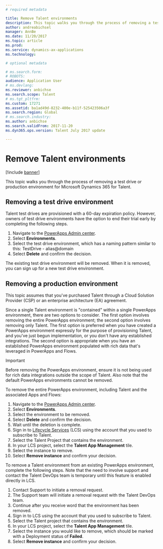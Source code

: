 ```yaml
---
# required metadata

title: Remove Talent environments
description: This topic walks you through the process of removing a test drive or production environment for Microsoft Dynamics 365 for Talent. 
author: andreabichsel
manager: AnnBe
ms.date: 11/20/2017
ms.topic: article
ms.prod: 
ms.service: dynamics-ax-applications
ms.technology: 

# optional metadata

# ms.search.form: 
# ROBOTS: 
audience: Application User
# ms.devlang: 
ms.reviewer: anbichse
ms.search.scope: Talent
# ms.tgt_pltfrm: 
ms.custom: 17271
ms.assetid: ba1ad49d-8232-400e-b11f-525423506a3f
ms.search.region: Global
# ms.search.industry: 
ms.author: anbichse
ms.search.validFrom: 2017-11-20
ms.dyn365.ops.version: Talent July 2017 update

---
```

# Remove Talent environments

[!include [banner](includes/banner.md)]

This topic walks you through the process of removing a test drive or production environment for Microsoft Dynamics 365 for Talent.

## Removing a test drive environment

Talent test drives are provisioned with a 60-day expiration policy. However, owners of test drive environments have the option to end their trial early by completing the following steps. 

1. Navigate to the [PowerApps Admin center](https://admin.businessplatform.microsoft.com/).
2. Select **Environments**.
3. Select the test drive environment, which has a naming pattern similar to this: TestDrive - alias@domain
4. Select **Delete** and confirm the decision. 

The existing test drive environment will be removed. When it is removed, you can sign up for a new test drive environment. 

## Removing a production environment

This topic assumes that you've purchased Talent through a Cloud Solution Provider (CSP) or an enterprise architecture (EA) agreement. 

Since a single Talent environment is "contained" within a single PowerApps environment, there are two options to consider. The first option involves removing the entire PowerApps environment; the second option involves removing only Talent. The first option is preferred when you have created a PowerApps environment expressly for the purpose of provisioning Talent, and you've just begun implementation, or you don't have any established integrations. The second option is appropriate when you have an established PowerApps environment populated with rich data that's leveraged in PowerApps and Flows.

> [!Important]
> Before removing the PowerApps environment, ensure it is not being used for rich data integrations outside the scope of Talent. Also note that the default PowerApps environments cannot be removed. 

To remove the entire PowerApps environment, including Talent and the associated Apps and Flows:

1. Navigate to the [PowerApps Admin center](https://admin.businessplatform.microsoft.com/).
2. Select **Environments**.
3. Select the environment to be removed.
4. Select **Delete** and confirm the decision. 
5. Wait until the deletion is complete.
6. Sign in to [Lifecycle Services](https://lcs.dynamics.com/Logon/Index) (LCS) using the account that you used to subscribe to Talent. 
7. Select the Talent Project that contains the environment. 
8. In your LCS project, select the **Talent App Management** tile. 
9. Select the instance to remove. 
10. Select **Remove instance** and confirm your decision.  

To remove a Talent environment from an existing PowerApps environment, complete the following steps. Note that the need to involve support and contact the Talent DevOps team is temporary until this feature is enabled directly in LCS.

1. Contact Support to initiate a removal request.
2. The Support team will initiate a removal request with the Talent DevOps team. 
3. Continue after you receive word that the environment has been removed.
4.  Sign in to LCS using the account that you used to subscribe to Talent. 
5. Select the Talent project that contains the environment. 
6. In your LCS project, select the **Talent App Management** tile. 
7. Select the instance you would like to remove, which should be marked with a Deployment status of **Failed**.
8. Select **Remove instance** and confirm your decision. 

